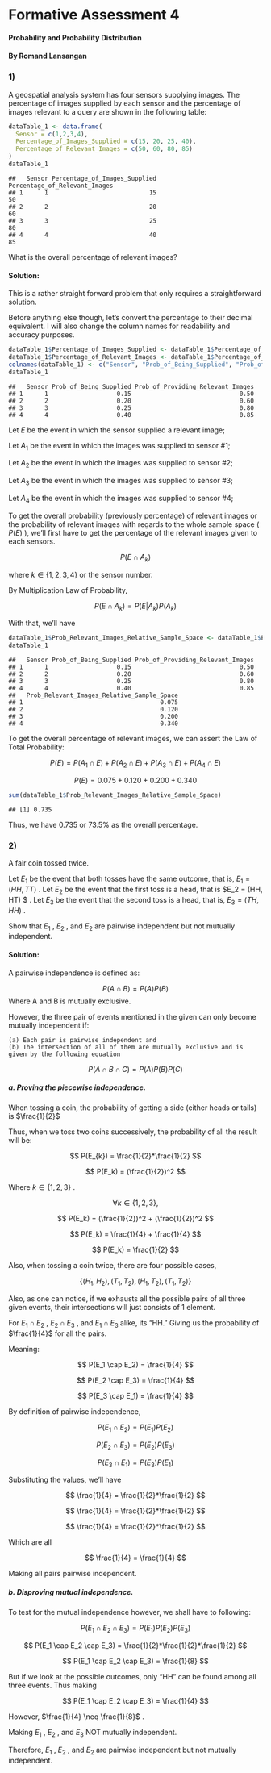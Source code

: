 Formative Assessment 4
================

#### Probability and Probability Distribution

#### By Romand Lansangan

### 1)

A geospatial analysis system has four sensors supplying images. The
percentage of images supplied by each sensor and the percentage of
images relevant to a query are shown in the following table:

``` r
dataTable_1 <- data.frame(
  Sensor = c(1,2,3,4),
  Percentage_of_Images_Supplied = c(15, 20, 25, 40),
  Percentage_of_Relevant_Images = c(50, 60, 80, 85)
)
dataTable_1
```

    ##   Sensor Percentage_of_Images_Supplied Percentage_of_Relevant_Images
    ## 1      1                            15                            50
    ## 2      2                            20                            60
    ## 3      3                            25                            80
    ## 4      4                            40                            85

What is the overall percentage of relevant images?

#### Solution:

This is a rather straight forward problem that only requires a
straightforward solution.

Before anything else though, let’s convert the percentage to their
decimal equivalent. I will also change the column names for readability
and accuracy purposes.

``` r
dataTable_1$Percentage_of_Images_Supplied <- dataTable_1$Percentage_of_Images_Supplied / 100
dataTable_1$Percentage_of_Relevant_Images <- dataTable_1$Percentage_of_Relevant_Images / 100
colnames(dataTable_1) <- c("Sensor", "Prob_of_Being_Supplied", "Prob_of_Providing_Relevant_Images")
dataTable_1
```

    ##   Sensor Prob_of_Being_Supplied Prob_of_Providing_Relevant_Images
    ## 1      1                   0.15                              0.50
    ## 2      2                   0.20                              0.60
    ## 3      3                   0.25                              0.80
    ## 4      4                   0.40                              0.85

Let $E$ be the event in which the sensor supplied a relevant image;

Let $A_{1}$ be the event in which the images was supplied to sensor \#1;

Let $A_{2}$ be the event in which the images was supplied to sensor \#2;

Let $A_{3}$ be the event in which the images was supplied to sensor \#3;

Let $A_{4}$ be the event in which the images was supplied to sensor \#4;

To get the overall probability (previously percentage) of relevant
images or the probability of relevant images with regards to the whole
sample space ( $P(E)$ ), we’ll first have to get the percentage of the
relevant images given to each sensors.

$$
P(E \cap A_{k})
$$

where $k \in \{1,2,3,4\}$ or the sensor number.

By Multiplication Law of Probability,

$$
P(E \cap A_{k}) = P(E|A_{k})P(A_{k})
$$

With that, we’ll have

``` r
dataTable_1$Prob_Relevant_Images_Relative_Sample_Space <- dataTable_1$Prob_of_Being_Supplied * dataTable_1$Prob_of_Providing_Relevant_Images
dataTable_1
```

    ##   Sensor Prob_of_Being_Supplied Prob_of_Providing_Relevant_Images
    ## 1      1                   0.15                              0.50
    ## 2      2                   0.20                              0.60
    ## 3      3                   0.25                              0.80
    ## 4      4                   0.40                              0.85
    ##   Prob_Relevant_Images_Relative_Sample_Space
    ## 1                                      0.075
    ## 2                                      0.120
    ## 3                                      0.200
    ## 4                                      0.340

To get the overall percentage of relevant images, we can assert the Law
of Total Probability:

$$
P(E) = P(A_1 \cap E) + P(A_2 \cap E) + P(A_3 \cap E) + P(A_4 \cap E)
$$

$$
P(E) = 0.075 + 0.120 + 0.200 + 0.340
$$

``` r
sum(dataTable_1$Prob_Relevant_Images_Relative_Sample_Space)
```

    ## [1] 0.735

Thus, we have $0.735$ or $73.5$% as the overall percentage.

### 2)

A fair coin tossed twice.

Let $E_1$ be the event that both tosses have the same outcome, that is,
$E_1 = (HH, TT)$ . Let $E_2$ be the event that the first toss is a head,
that is \$E_2 = (HH, HT) \$ . Let $E_3$ be the event that the second
toss is a head, that is, $E_3 = (TH, HH)$ .

Show that $E_1$ , $E_2$ , and $E_2$ are pairwise independent but not
mutually independent.

#### Solution:

A pairwise independence is defined as:

$$
P(A \cap B) = P(A)P(B)
$$ Where A and B is mutually exclusive.

However, the three pair of events mentioned in the given can only become
mutually independent if:

    (a) Each pair is pairwise independent and
    (b) The intersection of all of them are mutually exclusive and is given by the following equation

$$
P(A \cap B \cap C) = P(A)P(B)P(C)
$$

##### a. Proving the piecewise independence.

When tossing a coin, the probability of getting a side (either heads or
tails) is $\frac{1}{2}$

Thus, when we toss two coins successively, the probability of all the
result will be:

$$
P(E_{k}) = \frac{1}{2}*\frac{1}{2}
$$

$$
P(E_k) = (\frac{1}{2})^2
$$

Where $k\in\{1,2,3\}$ .

$$
\forall k \in\{1,2,3\},
$$

$$
P(E_k) = (\frac{1}{2})^2 + (\frac{1}{2})^2
$$

$$
P(E_k) = \frac{1}{4} + \frac{1}{4}
$$

$$
P(E_k) = \frac{1}{2}
$$

Also, when tossing a coin twice, there are four possible cases,

$$
\{ (H_1, H_2),(T_1, T_2),(H_1, T_2), (T_1, T_2) \}
$$

Also, as one can notice, if we exhausts all the possible pairs of all
three given events, their intersections will just consists of 1 element.

For $E_1 \cap E_2$ , $E_2 \cap E_3$ , and $E_1 \cap E_3$ alike, its
“HH.” Giving us the probability of $\frac{1}{4}$ for all the pairs.

Meaning:

$$
P(E_1 \cap E_2) = \frac{1}{4}
$$

$$
P(E_2 \cap E_3) = \frac{1}{4}
$$

$$
P(E_3 \cap E_1) = \frac{1}{4}
$$

By definition of pairwise independence,

$$
P(E_1 \cap E_2) = P(E_1)P(E_2)
$$

$$
P(E_2 \cap E_3) = P(E_2)P(E_3)
$$

$$
P(E_3 \cap E_1) = P(E_3)P(E_1)
$$

Substituting the values, we’ll have

$$
\frac{1}{4} = \frac{1}{2}*\frac{1}{2}
$$

$$
\frac{1}{4} = \frac{1}{2}*\frac{1}{2}
$$

$$
\frac{1}{4} = \frac{1}{2}*\frac{1}{2}
$$

Which are all

$$
\frac{1}{4} = \frac{1}{4}
$$

Making all pairs pairwise independent.

##### b. Disproving mutual independence.

To test for the mutual independence however, we shall have to following:

$$
P(E_1 \cap E_2 \cap E_3) = P(E_1)P(E_2)P(E_3)
$$

$$
P(E_1 \cap E_2 \cap E_3) = \frac{1}{2}*\frac{1}{2}*\frac{1}{2}
$$

$$
P(E_1 \cap E_2 \cap E_3) = \frac{1}{8}
$$

But if we look at the possible outcomes, only “HH” can be found among
all three events. Thus making

$$
P(E_1 \cap E_2 \cap E_3) = \frac{1}{4}
$$

However, $\frac{1}{4} \neq \frac{1}{8}$ .

Making $E_1$ , $E_2$ , and $E_3$ NOT mutually independent.

Therefore, $E_1$ , $E_2$ , and $E_2$ are pairwise independent but not
mutually independent.
